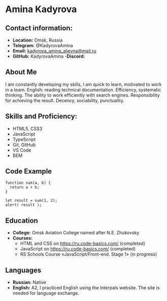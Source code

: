 # Amina Kadyrova
## Contact information:
- **Location:** Omsk, Russia 
- **Telegram:** @KadyrovaAmina
- **Email:**  kadyrova_amina_alievna@mail.ru
- **GitHub:** KadyrovaAmina
-**Discord:** 
## About Me
I am constantly developing my skills, I am quick to learn, motivated to work in a team. English: reading technical documentation. Efficiency, systematic thinking. The ability to work efficiently with search engines. Responsibility for achieving the result. Decency, sociability, punctuality.
## Skills and Proficiency:
- HTML5, CSS3 
- JavaScript
- TypeScript
- Git, GitHub
- VS Code
- BEM
## Code Example
```
function sum(a, b) {
  return a + b;
}

let result = sum(1, 2);
alert( result );
```
## Education
- **College:** Omsk Aviation College named after N.E. Zhukovsky
- **Courses:** 
     + HTML and CSS on https://ru.code-basics.com/ (completed)
     + JavaScript on https://ru.code-basics.com/ (completed)
     + RS Schools Course «JavaScript/Front-end. Stage 1» (in progress)
## Languages
- **Russian:** Native
- **English:** A2, I practiced English using the Interpals website. The site is needed for language exchange.
